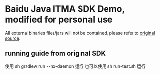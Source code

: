 # Baidu Java ITMA SDK Demo, modified for personal use

All external binaries files/jars will not be contained, please refer to [original source](http://ai.baidu.com/sdk#itma).

## running guide from original SDK

使用 sh gradlew run  --no-daemon 运行
也可以使用 sh run-test.sh 运行
